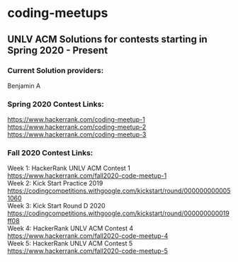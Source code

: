 # coding-meetups
## UNLV ACM Solutions for contests starting in Spring 2020 - Present
### Current Solution providers:
Benjamin A

### Spring 2020 Contest Links:
https://www.hackerrank.com/coding-meetup-1</br>
https://www.hackerrank.com/coding-meetup-2</br>
https://www.hackerrank.com/coding-meetup-3</br>
### Fall 2020 Contest Links:
Week 1: HackerRank UNLV ACM Contest 1 https://www.hackerrank.com/fall2020-code-meetup-1</br>
Week 2: Kick Start Practice 2019 https://codingcompetitions.withgoogle.com/kickstart/round/0000000000051060</br>
Week 3: Kick Start Round D 2020 https://codingcompetitions.withgoogle.com/kickstart/round/000000000019ff08</br>
Week 4: HackerRank UNLV ACM Contest 4 https://www.hackerrank.com/fall2020-code-meetup-4</br>
Week 5: HackerRank UNLV ACM Contest 5 https://www.hackerrank.com/fall2020-code-meetup-5</br>

